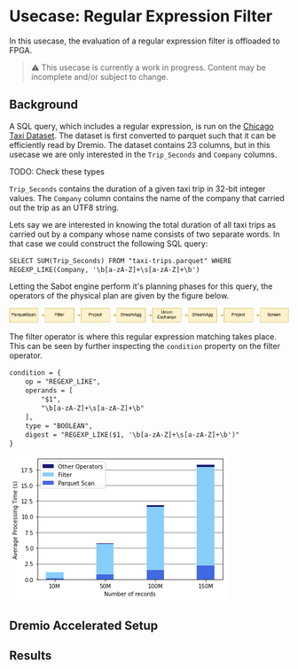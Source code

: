 # Usecase: Regular Expression Filter

In this usecase, the evaluation of a regular expression filter is offloaded to FPGA.

> :warning: This usecase is currently a work in progress. Content may be incomplete and/or subject to change.

## Background

A SQL query, which includes a regular expression, is run on the 
[Chicago Taxi Dataset](https://data.cityofchicago.org/Transportation/Taxi-Trips/wrvz-psew). 
The dataset is first converted to parquet such that it can be efficiently read by Dremio. 
The dataset contains 23 columns, but in this usecase we are only interested in the `Trip_Seconds` 
and `Company` columns.

TODO: Check these types

`Trip_Seconds` contains the duration of a given taxi trip in 32-bit integer values. The `Company` column 
contains the name of the company that carried out the trip as an UTF8 string.

Lets say we are interested in knowing the total duration of all taxi trips as carried out by a company 
whose name consists of two separate words. In that case we could construct the following SQL query:

    SELECT SUM(Trip_Seconds) FROM "taxi-trips.parquet" WHERE REGEXP_LIKE(Company, '\b[a-zA-Z]+\s[a-zA-Z]+\b')

Letting the Sabot engine perform it's planning phases for this query, the operators of the physical plan are
given by the figure below.

![Filter Operators](filter-operators.png)

The filter operator is where this regular expression matching takes place. This can be seen by further inspecting the `condition` property on the filter operator.

    condition = {
        op = "REGEXP_LIKE",
        operands = [
            "$1",
            "\b[a-zA-Z]+\s[a-zA-Z]+\b"
        ],
        type = "BOOLEAN",
        digest = "REGEXP_LIKE($1, '\b[a-zA-Z]+\s[a-zA-Z]+\b')"
    }

![Vanilla Dremio](vanilla-dremio.png)

## Dremio Accelerated Setup

## Results
